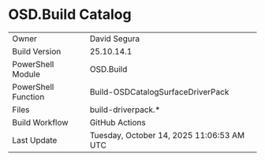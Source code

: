 ﻿# OSD.Build Catalog

| | |
|-|-|
| Owner | David Segura |
| Build Version | 25.10.14.1 |
| PowerShell Module | OSD.Build |
| PowerShell Function | Build-OSDCatalogSurfaceDriverPack |
| Files | build-driverpack.* |
| Build Workflow | GitHub Actions |
| Last Update | Tuesday, October 14, 2025 11:06:53 AM UTC |

